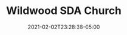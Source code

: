 ---
title: "Wildwood SDA Church"
date: 2021-02-02T23:28:38-05:00
draft: false
images:
- "img/wildwoodsdachurch.com.jpg"
link: "https://wildwoodsdachurch.com/"
categories:
- "WordPress"
- "Linux"
- "NGINX"
- "MariaDB"
---